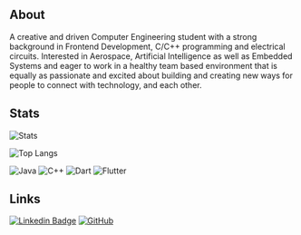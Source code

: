 ## About
A creative and driven Computer Engineering student with a strong background in Frontend Development, C/C++ programming and electrical circuits. Interested in Aerospace, Artificial Intelligence as well as Embedded Systems and eager to work in a healthy team based environment that is equally as passionate and excited about building and creating new ways for people to connect with technology, and each other. 

## Stats
![Stats](https://github-readme-stats.vercel.app/api?username=shaheriar&show_icons=true&count_private=true&theme=radical)

![Top Langs](https://github-readme-stats.vercel.app/api/top-langs/?username=shaheriar&layout=compact&theme=radical)

![Java](https://img.shields.io/badge/-Java-black?style=flat-square&logo=java)
![C++](https://img.shields.io/badge/-C%2B%2B-black?style=flat-square&logo=c%2B%2B)
![Dart](https://img.shields.io/badge/-Dart-black?style=flat-square&logo=Dart)
![Flutter](https://img.shields.io/badge/-Flutter-black?style=flat-square&logo=Flutter)

## Links
[![Linkedin Badge](https://img.shields.io/badge/-ShaheriarMalik-blue?style=flat-square&logo=Linkedin&logoColor=white&link=https://www.linkedin.com/in/julianbeaulieu/)](https://www.linkedin.com/in/shaheriar)
[![GitHub](https://img.shields.io/badge/-shaheriar-181717?style=flat-square&logo=github&logoColor=white&link=https://github.com/shaheriar)](https://github.com/shaheriar)
